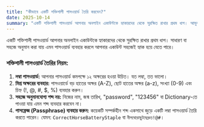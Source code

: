```yaml
---
title: "কীভাবে একটি শক্তিশালী পাসওয়ার্ড তৈরি করবেন?"
date: 2025-10-14
summary: "একটি শক্তিশালী পাসওয়ার্ড আপনার অনলাইন একাউন্টকে হ্যাকারদের থেকে সুরক্ষিত রাখার প্রথম ধাপ। আসুন জেনে নিই..."
---
```


একটি শক্তিশালী পাসওয়ার্ড আপনার অনলাইন একাউন্টকে হ্যাকারদের থেকে সুরক্ষিত রাখার প্রথম ধাপ। সাধারণ বা সহজে অনুমান করা যায় এমন পাসওয়ার্ড ব্যবহার করলে আপনার একাউন্ট সহজেই হ্যাক হয়ে যেতে পারে।

### শক্তিশালী পাসওয়ার্ড তৈরির নিয়ম:

1.  **লম্বা পাসওয়ার্ড:** আপনার পাসওয়ার্ড কমপক্ষে ১২ অক্ষরের হওয়া উচিত। যত লম্বা, তত ভালো।
2.  **মিশ্র অক্ষরের ব্যবহার:** পাসওয়ার্ডে বড় হাতের অক্ষর (A-Z), ছোট হাতের অক্ষর (a-z), সংখ্যা (0-9) এবং চিহ্ন (!, @, #, $, %) ব্যবহার করুন।
3.  **সহজে অনুমানযোগ্য শব্দ নয়:** নিজের নাম, জন্ম তারিখ, "password", "123456" বা Dictionary-তে পাওয়া যায় এমন শব্দ ব্যবহার করবেন না।
4.  **পাসফ্রেজ (Passphrase) ব্যবহার করুন:** কয়েকটি সম্পর্কহীন শব্দ একসাথে জুড়ে একটি লম্বা পাসওয়ার্ড তৈরি করতে পারেন। যেমন: `CorrectHorseBatteryStaple` বা `নীলঘোড়াছুটছেদ্রুত!@#`।
